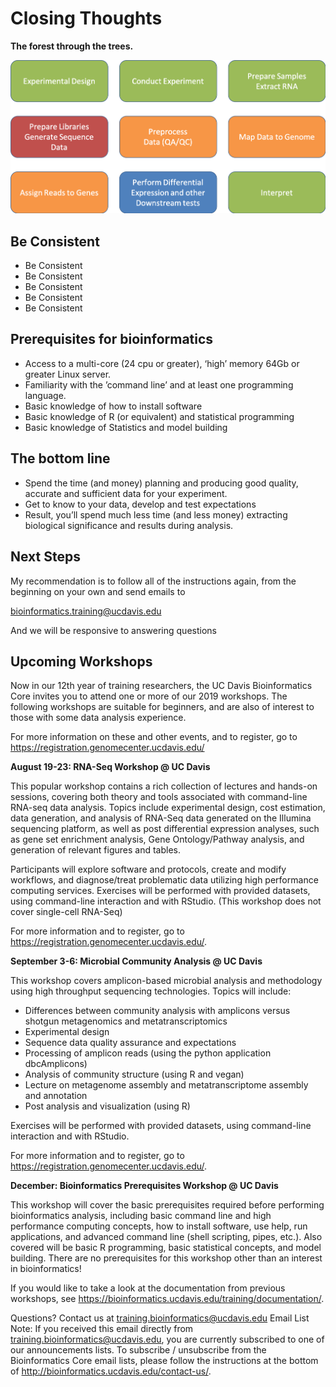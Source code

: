 # Closing Thoughts

**The forest through the trees.**

<img src="base_figures/closing_figure1.png" alt="closing_figure1" width="600px"/>

## Be Consistent

* Be Consistent
* Be Consistent
* Be Consistent
* Be Consistent
* Be Consistent

## Prerequisites for bioinformatics

* Access to a multi-core (24 cpu or greater), ‘high’ memory 64Gb or greater Linux server.
* Familiarity with the ’command line’ and at least one programming language.
* Basic knowledge of how to install software
* Basic knowledge of R (or equivalent) and statistical programming
* Basic knowledge of Statistics and model building

## The bottom line

* Spend the time (and money) planning and producing good quality, accurate and sufficient data for your experiment.
* Get to know to your data, develop and test expectations
* Result, you’ll spend much less time (and less money) extracting biological significance and results during analysis.

## Next Steps

My recommendation is to follow all of the instructions again, from the beginning on your own and send emails to

bioinformatics.training@ucdavis.edu

And we will be responsive to answering questions

##  Upcoming Workshops

Now in our 12th year of training researchers, the UC Davis Bioinformatics Core invites you to attend one or more of our 2019 workshops. The following workshops are suitable for beginners, and are also of interest to those with some data analysis experience.

For more information on these and other events, and to register, go to https://registration.genomecenter.ucdavis.edu/

**August 19-23: RNA-Seq Workshop @ UC Davis**

This popular workshop contains a rich collection of lectures and hands-on sessions, covering both theory and tools associated with command-line RNA-seq data analysis. Topics include experimental design, cost estimation, data generation, and analysis of RNA-Seq data generated on the Illumina sequencing platform, as well as post differential expression analyses, such as gene set enrichment analysis, Gene Ontology/Pathway analysis, and generation of relevant figures and tables.

Participants will explore software and protocols, create and modify workflows, and diagnose/treat problematic data utilizing high performance computing services. Exercises will be performed with provided datasets, using command-line interaction and with RStudio.  (This workshop does not cover single-cell RNA-Seq)

For more information and to register, go to https://registration.genomecenter.ucdavis.edu/.

**September 3-6: Microbial Community Analysis @ UC Davis**

This workshop covers amplicon-based microbial analysis and methodology using high throughput sequencing technologies.  Topics will include:

* Differences between community analysis with amplicons versus shotgun metagenomics and metatranscriptomics
* Experimental design
* Sequence data quality assurance and expectations
* Processing of amplicon reads (using the python application dbcAmplicons)
* Analysis of community structure (using R and vegan)
* Lecture on metagenome assembly and metatranscriptome assembly and annotation
* Post analysis and visualization (using R)

Exercises will be performed with provided datasets, using command-line interaction and with RStudio.

For more information and to register, go to https://registration.genomecenter.ucdavis.edu/.

**December: Bioinformatics Prerequisites Workshop @ UC Davis**

This workshop will cover the basic prerequisites required before performing bioinformatics analysis, including basic command line and high performance computing concepts, how to install software, use help, run applications, and advanced command line (shell scripting, pipes, etc.). Also covered will be basic R programming, basic statistical concepts, and model building. There are no prerequisites for this workshop other than an interest in bioinformatics!

If you would like to take a look at the documentation from previous workshops, see https://bioinformatics.ucdavis.edu/training/documentation/.

Questions?  Contact us at training.bioinformatics@ucdavis.edu
Email List Note:  If you received this email directly from training.bioinformatics@ucdavis.edu, you are currently subscribed to one of our announcements lists. To subscribe / unsubscribe from the Bioinformatics Core email lists, please follow the instructions at the bottom of http://bioinformatics.ucdavis.edu/contact-us/.
